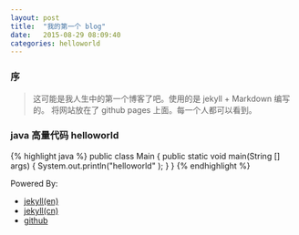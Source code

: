 ```yaml
---
layout: post
title:  "我的第一个 blog"
date:   2015-08-29 08:09:40
categories: helloworld
---
```


### 序
> 这可能是我人生中的第一个博客了吧。使用的是 jekyll + Markdown 编写的。
> 将网站放在了 github pages 上面。每一个人都可以看到。

### java 高量代码 helloworld
{% highlight java %}
public class Main {
    public static void main(String [] args) {
        System.out.println("helloworld" );
    }
}
{% endhighlight %}

Powered By:
 
* [jekyll(en)](http://jekyllrb.com/)
* [jekyll(cn)](http://jekyll.bootcss.com/)
* [github](https://github.com/)

[jekyll]:      http://jekyllrb.com
[jekyll-gh]:   https://github.com/jekyll/jekyll
[jekyll-help]: https://github.com/jekyll/jekyll-help
